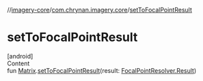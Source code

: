 //[imagery-core](../../index.md)/[com.chrynan.imagery.core](index.md)/[setToFocalPointResult](set-to-focal-point-result.md)



# setToFocalPointResult  
[android]  
Content  
fun [Matrix](https://developer.android.com/reference/kotlin/android/graphics/Matrix.html).[setToFocalPointResult](set-to-focal-point-result.md)(result: [FocalPointResolver.Result](-focal-point-resolver/-result/index.md#%5Bcom.chrynan.imagery.core%2FFocalPointResolver.Result%2F%2F%2FPointingToDeclaration%2F%5D%2FExtensions%2F378157083))  



